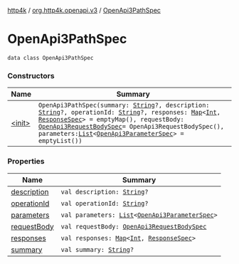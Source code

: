 [http4k](../../index.md) / [org.http4k.openapi.v3](../index.md) / [OpenApi3PathSpec](./index.md)

# OpenApi3PathSpec

`data class OpenApi3PathSpec`

### Constructors

| Name | Summary |
|---|---|
| [&lt;init&gt;](-init-.md) | `OpenApi3PathSpec(summary: `[`String`](https://kotlinlang.org/api/latest/jvm/stdlib/kotlin/-string/index.html)`?, description: `[`String`](https://kotlinlang.org/api/latest/jvm/stdlib/kotlin/-string/index.html)`?, operationId: `[`String`](https://kotlinlang.org/api/latest/jvm/stdlib/kotlin/-string/index.html)`?, responses: `[`Map`](https://kotlinlang.org/api/latest/jvm/stdlib/kotlin.collections/-map/index.html)`<`[`Int`](https://kotlinlang.org/api/latest/jvm/stdlib/kotlin/-int/index.html)`, `[`ResponseSpec`](../../org.http4k.openapi/-response-spec/index.md)`> = emptyMap(), requestBody: `[`OpenApi3RequestBodySpec`](../-open-api3-request-body-spec/index.md)` = OpenApi3RequestBodySpec(), parameters: `[`List`](https://kotlinlang.org/api/latest/jvm/stdlib/kotlin.collections/-list/index.html)`<`[`OpenApi3ParameterSpec`](../-open-api3-parameter-spec/index.md)`> = emptyList())` |

### Properties

| Name | Summary |
|---|---|
| [description](description.md) | `val description: `[`String`](https://kotlinlang.org/api/latest/jvm/stdlib/kotlin/-string/index.html)`?` |
| [operationId](operation-id.md) | `val operationId: `[`String`](https://kotlinlang.org/api/latest/jvm/stdlib/kotlin/-string/index.html)`?` |
| [parameters](parameters.md) | `val parameters: `[`List`](https://kotlinlang.org/api/latest/jvm/stdlib/kotlin.collections/-list/index.html)`<`[`OpenApi3ParameterSpec`](../-open-api3-parameter-spec/index.md)`>` |
| [requestBody](request-body.md) | `val requestBody: `[`OpenApi3RequestBodySpec`](../-open-api3-request-body-spec/index.md) |
| [responses](responses.md) | `val responses: `[`Map`](https://kotlinlang.org/api/latest/jvm/stdlib/kotlin.collections/-map/index.html)`<`[`Int`](https://kotlinlang.org/api/latest/jvm/stdlib/kotlin/-int/index.html)`, `[`ResponseSpec`](../../org.http4k.openapi/-response-spec/index.md)`>` |
| [summary](summary.md) | `val summary: `[`String`](https://kotlinlang.org/api/latest/jvm/stdlib/kotlin/-string/index.html)`?` |
